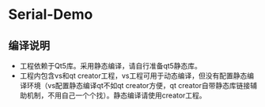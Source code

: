 # Serial-Demo

## 编译说明
- 工程依赖于Qt5库。采用静态编译，请自行准备qt5静态库。
- 工程内包含vs和qt creator工程，vs工程可用于动态编译，但没有配置静态编译环境（vs配置静态编译qt不如qt creator方便，qt creator自带静态库链接辅助机制，不用自己一个个找）。静态编译请使用creator工程。

